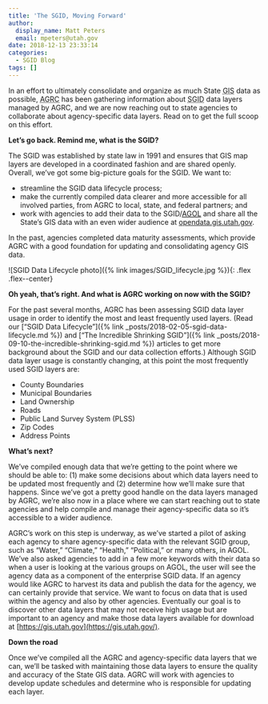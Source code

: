 ```yaml
---
title: 'The SGID, Moving Forward'
author:
  display_name: Matt Peters
  email: mpeters@utah.gov
date: 2018-12-13 23:33:14
categories:
  - SGID Blog
tags: []
---
```


In an effort to ultimately consolidate and organize as much State <abbr title="geographic information system">GIS</abbr> data as possible, <abbr title="Automated Geographic Reference Center">AGRC</abbr> has been gathering information about <abbr title="State Geographic Information Database">SGID</abbr> data layers managed by AGRC, and we are now reaching out to state agencies to collaborate about agency-specific data layers. Read on to get the full scoop on this effort.

**Let’s go back. Remind me, what is the SGID?**

The SGID was established by state law in 1991 and ensures that GIS map layers are developed in a coordinated fashion and are shared openly. Overall, we’ve got some big-picture goals for the SGID. We want to:

- streamline the SGID data lifecycle process;
- make the currently compiled data clearer and more accessible for all involved parties, from AGRC to local, state, and federal partners; and
- work with agencies to add their data to the SGID/[<abbr title="ArcGIS Online">AGOL</abbr>](https://utah.maps.arcgis.com/home/index.html) and share all the State’s GIS data with an even wider audience at [opendata.gis.utah.gov](https://opendata.gis.utah.gov/).

In the past, agencies completed data maturity assessments, which provide AGRC with a good foundation for updating and consolidating agency GIS data.

![SGID Data Lifecycle photo]({% link images/SGID_lifecycle.jpg %}){: .flex .flex--center}

**Oh yeah, that’s right. And what is AGRC working on now with the SGID?**

For the past several months, AGRC has been assessing SGID data layer usage in order to identify the most and least frequently used layers. (Read our [“SGID Data Lifecycle”]({% link _posts/2018-02-05-sgid-data-lifecycle.md %}) and [“The Incredible Shrinking SGID”]({% link _posts/2018-09-10-the-incredible-shrinking-sgid.md %}) articles to get more background about the SGID and our data collection efforts.) Although SGID data layer usage is constantly changing, at this point the most frequently used SGID layers are:

- County Boundaries
- Municipal Boundaries
- Land Ownership
- Roads
- Public Land Survey System (PLSS)
- Zip Codes
- Address Points

**What’s next?**

We’ve compiled enough data that we’re getting to the point where we should be able to: (1) make some decisions about which data layers need to be updated most frequently and (2) determine how we’ll make sure that happens. Since we’ve got a pretty good handle on the data layers managed by AGRC, we’re also now in a place where we can start reaching out to state agencies and help compile and manage their agency-specific data so it’s accessible to a wider audience.

AGRC’s work on this step is underway, as we’ve started a pilot of asking each agency to share agency-specific data with the relevant SGID group, such as “Water,” “Climate,” “Health,” “Political,” or many others, in AGOL. We’ve also asked agencies to add in a few more keywords with their data so when a user is looking at the various groups on AGOL, the user will see the agency data as a component of the enterprise SGID data. If an agency would like AGRC to harvest its data and publish the data for the agency, we can certainly provide that service. We want to focus on data that is used within the agency and also by other agencies. Eventually our goal is to discover other data layers that may not receive high usage but are important to an agency and make those data layers available for download at [https://gis.utah.gov](https://gis.utah.gov/).

**Down the road**

Once we’ve compiled all the AGRC and agency-specific data layers that we can, we’ll be tasked with maintaining those data layers to ensure the quality and accuracy of the State GIS data. AGRC will work with agencies to develop update schedules and determine who is responsible for updating each layer.
